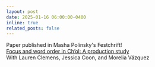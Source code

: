 ```yaml
---
layout: post
date: 2025-01-16 06:00:00-0400
inline: true
related_posts: false
---
```


Paper published in Masha Polinsky's Festchrift! <br>
[Focus and word order in Ch’ol: A production study](https://escholarship.org/uc/item/9370x4p9) <br>
With Lauren Clemens, Jessica Coon, and Morelia Vázquez
